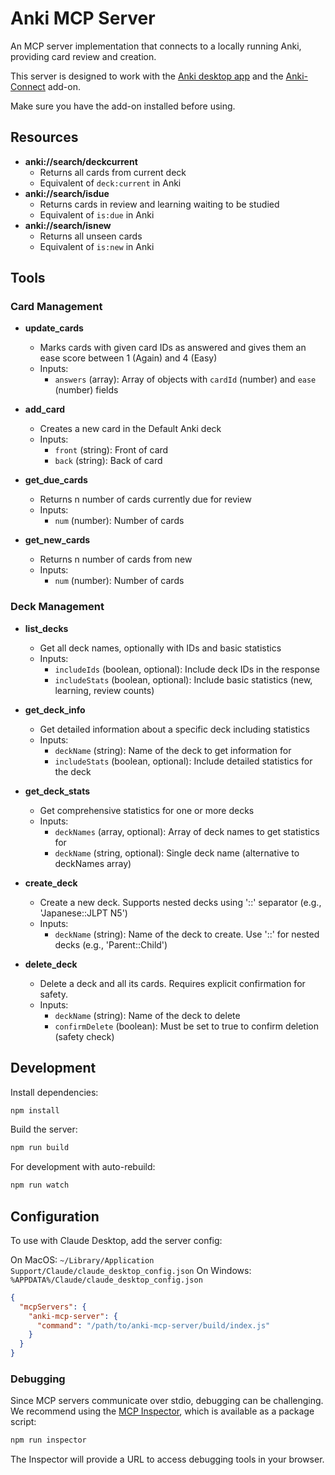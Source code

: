 # Anki MCP Server

An MCP server implementation that connects to a locally running Anki, providing card review and creation.

This server is designed to work with the [Anki desktop app](https://apps.ankiweb.net/) and the [Anki-Connect](https://foosoft.net/projects/anki-connect/) add-on.

Make sure you have the add-on installed before using.

## Resources
- **anki://search/deckcurrent**
  - Returns all cards from current deck
  - Equivalent of `deck:current` in Anki
- **anki://search/isdue**
  - Returns cards in review and learning waiting to be studied
  - Equivalent of `is:due` in Anki
- **anki://search/isnew**
  - Returns all unseen cards 
  - Equivalent of `is:new` in Anki

## Tools

### Card Management
- **update_cards**
  - Marks cards with given card IDs as answered and gives them an ease score between 1 (Again) and 4 (Easy)
  - Inputs:
    - `answers` (array): Array of objects with `cardId` (number) and `ease` (number) fields

- **add_card**
  - Creates a new card in the Default Anki deck
  - Inputs:
    - `front` (string): Front of card
    - `back` (string): Back of card

- **get_due_cards**
  - Returns n number of cards currently due for review
  - Inputs:
    - `num` (number): Number of cards

- **get_new_cards**
  - Returns n number of cards from new
  - Inputs:
    - `num` (number): Number of cards

### Deck Management
- **list_decks**
  - Get all deck names, optionally with IDs and basic statistics
  - Inputs:
    - `includeIds` (boolean, optional): Include deck IDs in the response
    - `includeStats` (boolean, optional): Include basic statistics (new, learning, review counts)

- **get_deck_info**
  - Get detailed information about a specific deck including statistics
  - Inputs:
    - `deckName` (string): Name of the deck to get information for
    - `includeStats` (boolean, optional): Include detailed statistics for the deck

- **get_deck_stats**
  - Get comprehensive statistics for one or more decks
  - Inputs:
    - `deckNames` (array, optional): Array of deck names to get statistics for
    - `deckName` (string, optional): Single deck name (alternative to deckNames array)

- **create_deck**
  - Create a new deck. Supports nested decks using '::' separator (e.g., 'Japanese::JLPT N5')
  - Inputs:
    - `deckName` (string): Name of the deck to create. Use '::' for nested decks (e.g., 'Parent::Child')

- **delete_deck**
  - Delete a deck and all its cards. Requires explicit confirmation for safety.
  - Inputs:
    - `deckName` (string): Name of the deck to delete
    - `confirmDelete` (boolean): Must be set to true to confirm deletion (safety check)

## Development

Install dependencies:
```bash
npm install
```

Build the server:
```bash
npm run build
```

For development with auto-rebuild:
```bash
npm run watch
```

## Configuration 

To use with Claude Desktop, add the server config:

On MacOS: `~/Library/Application Support/Claude/claude_desktop_config.json`
On Windows: `%APPDATA%/Claude/claude_desktop_config.json`

```json
{
  "mcpServers": {
    "anki-mcp-server": {
      "command": "/path/to/anki-mcp-server/build/index.js"
    }
  }
}
```

### Debugging

Since MCP servers communicate over stdio, debugging can be challenging. We recommend using the [MCP Inspector](https://github.com/modelcontextprotocol/inspector), which is available as a package script:

```bash
npm run inspector
```

The Inspector will provide a URL to access debugging tools in your browser.
